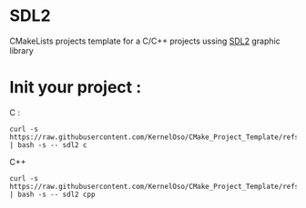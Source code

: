 # SDL2 

CMakeLists projects template for a C/C++ projects ussing [SDL2](https://github.com/libsdl-org/SDL) graphic library

# Init your project :

C :
```
curl -s https://raw.githubusercontent.com/KernelOso/CMake_Project_Template/refs/heads/main/scripts/init.sh | bash -s -- sdl2 c
```

C++
```
curl -s https://raw.githubusercontent.com/KernelOso/CMake_Project_Template/refs/heads/main/scripts/init.sh | bash -s -- sdl2 cpp
```
